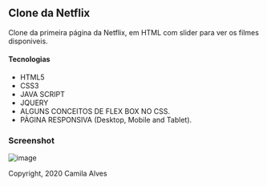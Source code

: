 ## Clone da Netflix

Clone da primeira página da Netflix, em HTML com slider para ver os filmes disponiveis.

#### Tecnologias
* HTML5
* CSS3
* JAVA SCRIPT
* JQUERY
* ALGUNS CONCEITOS DE FLEX BOX NO CSS.
* PÀGINA RESPONSIVA (Desktop, Mobile and Tablet).

### Screenshot
![image](https://blabla.png)

Copyright, 2020 Camila Alves

   



  

